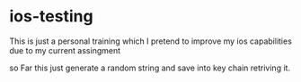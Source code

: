 # ios-testing

This is just a personal training which I pretend to improve my ios capabilities due to my current assingment

so Far this just generate a random string and  save into key chain retriving it.

